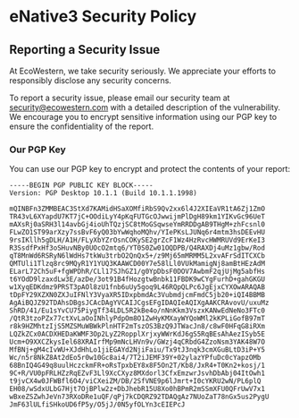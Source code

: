 # eNative3 Security Policy

## Reporting a Security Issue

At EcoWestern, we take security seriously. We appreciate your efforts to responsibly disclose any security concerns.

To report a security issue, please email our security team at [security@ecowestern.com](mailto:security@ecowestern.com) with a detailed description of the vulnerability. We encourage you to encrypt sensitive information using our PGP key to ensure the confidentiality of the report.

### Our PGP Key

You can use our PGP key to encrypt and protect the contents of your report:

```
-----BEGIN PGP PUBLIC KEY BLOCK-----
Version: PGP Desktop 10.1.1 (Build 10.1.1.1998)

mQINBFn3ZMMBEAC3StXd7KAMidHSaXOMfiRbS9Qv2xx6l4J2XIEaVR1tA6Zj1ZmO
TR43vL6XYapdU7KT7jC+OOdiLyY4pKqFUTGcOJwwijmPlDgH89km1YIKvGc96UeT
mAXsRj0aSRH3l14avbGj4ioUhTQzjSC8tMoGSqwseYmRRDDgAB9THgM+zhFcsnl0
FLwZO1ST99arXzy7ssBvF6yQ03bYwWqhoMQhv/YIePKsLJUNq6r4mtm3hsDEEvHU
9rsIKllh5gDLH/A1H/FLyXbYZrOsnCOKySE2grZcF1Wz4HzRvcHWMRUVd9ErKeI3
R3SsdfPxHf3oSHuvNBy0UOcO2mtq6/YT0S0Zw01OQDPB/Q4RAXDj4uMz1gbw/Rod
qT8MnWd6RSRyN6lWdHs7tkWu3trbO2QnQx5+/z9Mj65mMRMM5L2xvAFrSdITCXCb
QMTUli1Tlzq8rc9MQyR1Y1YUQ3KAAWCD00Y7e58lLl0VUkMamigNj8amBtHEzAdM
ELarL72Ch5uF+fgWPDhR/CLl17SJhGZ1/g0YpDbsF0DOV7AwbmF2qjUjMg5abfHs
t6YOdD9lzaxdLw3E/azDe/3ot91B4fHozgtwBnbk11FBDK9wCYgFurhD+gahGKGU
w1XyqEDKdmz9PRST3pAOl8zU1fnb6uUy5goq9L46RQpQLPc6JgEjxCYXOwARAQAB
tDpFY29XZXN0ZXJuIFNlY3VyaXR5IDxpbmdAc3VubmdjcmFmdC5jb20+iQI4BBMB
AgAiBQJZ92TDAhsDBgsJCAcDAgYVCAIJCgsEFgIDAQIeAQIXgAAKCRAvovU/uxuMz
ShRD/41/Eu1sYvCU75PiygTf34LDL5R2kBe4o/nNnKkm3VszxKANwEdNeNo3FTc0
/QtR3tzoPZx77ctXvLaOoINhlyPdpOm8O1ZwHyKMXayWYQoWMl2kKPLiGofB97mT
r8k9HZMhtzIjS5MZSMuWBWkPlnHTF2mTszOS3BzQ9JTWacJn8/c8wF0HFqG8iRXm
LQZkZCx0ACDXHEDaKWMF3Op2LyZ2RopplXrjxyWWrKdJ6gS5RqBEsAhAezISyb5E
Ucm+O9XXCZkysIel68XRAIrfMp9mNcLHVn9v/GWzj4qCRbdG4ZzoNsm3YAK48W7O
MfBNj+gM4cIvWU+XJdHhLo1jiEGAYd2NjiFaiu/Tx9tJ3nqk3cmXGuBLtD3iP+Y5
Wc/n5r8NkZ8At2dEo5r0w10Gc8ai4/7T2iJEMF39Y+02ylazYPfuDc0cYapzOMb
68BnIQ4G49q8uulHczckmFR+oRsTpxbEY8x8F5On2T/Kb8/JxR4+T0Kn2+kosj/1
9C+R/VU0pFRLHZzRqEZvF3Ll9XcCXyz8MXdorl3CfxEmzwrJsvhDbAbj04ItOwh1
t9jvCX4w0JFWBfl6O4/viCXeiZM/DB/2SfVNE9p6lJmrt+I0cYKRU2wN/PL6plQ
EH08/wSdxULbG7Hjt7OjBPlw2z+DbJhebR15U8Xo0hBPmR2mSSmXFU0QFrUwV7x1
wBxeZSZwhJeVn73RXoDRe1uQF/qPj7kCDQRZ92TDAQgAz7NUoZaT78nGx5us2PygU
JmF63lULfiSHkoUD6fP5y/O5jJ/0N5yfOLYn3cEIEPcJ
